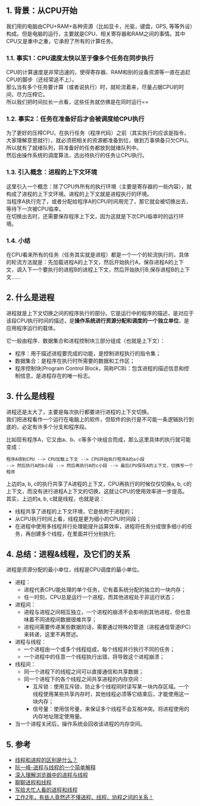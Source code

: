 ## 1. 背景：从CPU开始

我们用的电脑由CPU+RAM+各种资源（比如显卡，光驱，键盘，GPS, 等等外设）构成。但是电脑的运行，主要就是CPU、相关寄存器和RAM之间的事情。其中CPU又是重中之重，它承担了所有的计算任务。

### 1.1. 事实1：CPU速度太快以至于像多个任务在同步执行

CPU的计算速度是非常迅速的，使得寄存器、RAM和别的设备资源等一直在追赶CPU的脚步（还经常追不上）。  
那么当有多个任务要计算（或者说执行）时，就轮流着来，尽量占据CPU的时间，尽力压榨它。  
所以我们把时间拉长一点看，这些任务就仿佛是在同时运行==

### 1.2. 事实2：任务在准备好后才会被调度给CPU执行

为了更好的压榨CPU，在执行任务（程序代码）之前（其实执行的应该是指令，大家理解意思就行），就必须把相关的资源都准备到位，做到万事俱备只欠CPU。  
所以就有了就绪队列，将准备好的任务都放到就绪队列中。  
然后由操作系统的调度算法，选出待执行的任务让CPU执行。

### 1.3. 引入概念：进程的上下文环境

这里引入一个概念：除了CPU外所有的执行环境（主要是寄存器的一些内容），就构成了进程的上下文环境。进程的上下文就是进程执行的环境。  
当程序A执行完了，或者分配给程序A的CPU时间用完了，那它就会被切换出去，等待下一次被CPU临幸。  
在切换出去时，还需要保存程序上下文，因为这就是下次CPU临幸时的运行环境。

### 1.4. 小结

在CPU看来所有的任务（任务其实就是进程）都是一个一个的轮流执行的，具体的轮流方法就是：先加载进程A的上下文，然后开始执行A，保存进程A的上下文，调入下一个要执行的进程B的进程上下文，然后开始执行B,保存进程B的上下文……

## 2. 什么是进程

进程就是上下文切换之间的程序执行的部分。它是运行中的程序的描述，是对应于该段CPU执行时间的描述，是**操作系统进行资源分配和调度的一个独立单位**，是应用程序运行的载体。

它一般由程序、数据集合和进程控制块三部分组成（也就是上下文）：

- 程序：用于描述进程要完成的功能，是控制进程执行的指令集；
- 数据集合：是程序在执行时所需要的数据和工作区；
- 程序控制块(Program Control Block，简称PCB)：包含进程的描述信息和控制信息，是进程存在的唯一标志。

## 3. 什么是线程

进程还是太大了，主要是每次执行都要进行进程的上下文切换。  
我们把进程看作一个运行在电脑上的软件，但软件的执行是不可能一条逻辑执行到底的，必定有许多个分支和程序段。

比如现有程序A，它又由a、b、c等多个块组合而成，那么这里具体的执行就可能变成：

```
程序A得到CPU --> CPU加载上下文 --> CPU开始执行程序A的a小段 
--> 然后执行A的b小段 --> 然后再执行A的c小段 --> 最后CPU保存A的上下文，切换写一个程序
```

上边的a, b, c的执行共享了A进程的上下文，CPU再执行的时候仅仅切换a, b, c的上下文，而没有进行进程A上下文的切换，这就让CPU的使用效率进一步提高。  
其实，上边的a, b, c就是线程，也就是说：

- 线程共享了进程的上下文环境，它是依附于进程的；
- 从CPU执行时间上看，线程是更为细小的CPU时间段；
- 在进程中使用多线程并行处理能提升运算效率，进程将任务分成很多细小的任务，再创建多个线程，在里面并行分别执行;

## 4. 总结：进程&线程，及它们的关系

进程是资源分配的最小单位，线程是CPU调度的最小单位。

- 进程：
  - 进程代表CPU能处理的单个任务，它有着系统分配的独立的一块内存；
  - 任一时刻，CPU总是运行一个进程，而其他进程处于非运行状态；
- 进程间：
  - 进程与进程之间相互独立，一个进程的崩溃不会影响到其他进程，但也意味着不同进程间数据很难共享；
  - 进程间需要传递某些数据的话，需要通过特殊的管道（进程通信管道IPC）来转递，这里不再赘述。
- 进程与线程：
  - 一个进程由一个或多个线程组成，每个线程并行执行不同的任务；
  - 一个进程中的任意一个线程执行出错，将导致这个进程崩溃；
- 线程间：
  - 同一个进程下的线程之间可以直接通信和共享数据；
  - 同一个进程下的各个线程之间共享进程的内存空间：
    - 互斥锁：使用互斥锁，防止多个线程同时读写某一块内存区域。一个线程使用某些共享内存时，其他线程必须等它结束后，才能使用这一块内存；
    - 信号量：使用信号量，来保证多个线程不会互相冲突。将进程使用的内存地址限定使用量。
- 当一个进程关闭后，操作系统会回收该进程的内存空间。

## 5. 参考

- [线程和进程的区别是什么？](https://www.zhihu.com/question/25532384)
- [阮一峰-进程与线程的一个简单解释](https://www.ruanyifeng.com/blog/2013/04/processes_and_threads.html)
- [深入理解浏览器中的进程与线程](https://juejin.cn/post/6991849728493256741)
- [聊聊进程和线程](https://juejin.cn/post/6953601354002595871)
- [写给大忙人看的进程和线程](https://juejin.cn/post/6844904080393912327)
- [工作2年，有些人竟然还不懂进程、线程、协程之间的关系！](https://juejin.cn/post/6904821235801128967)
